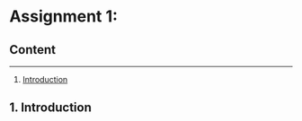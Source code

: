 # Assignment 1: 


## Content
---
1. [Introduction](#intro)




## 1. Introduction <a name="intro"></a>



